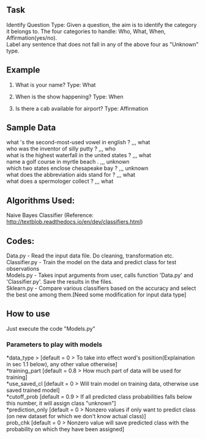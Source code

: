 
## Task 
Identify Question Type: Given a question, the aim is to identify the category it belongs to. The four categories to handle: Who, What, When, Affirmation(yes/no). <br />
Label any sentence that does not fall in any of the above four as "Unknown" type.

## Example
1. What is your name? Type: What

2. When is the show happening? Type: When

3. Is there a cab available for airport? Type: Affirmation

## Sample Data
what 's the second-most-used vowel in english ? ,,, what <br />
who was the inventor of silly putty ? ,,, who <br />
what is the highest waterfall in the united states ? ,,, what <br />
name a golf course in myrtle beach . ,,, unknown <br />
which two states enclose chesapeake bay ? ,,, unknown <br />
what does the abbreviation aids stand for ? ,,, what <br />
what does a spermologer collect ? ,,, what <br />

## Algorithms Used:
Naive Bayes Classifier (Reference: http://textblob.readthedocs.io/en/dev/classifiers.html)

## Codes:
Data.py - Read the input data file. Do cleaning, transformation etc. <br />
Classifier.py - Train the model on the data and predict class for test observations <br />
Models.py - Takes input arguments from user, calls function 'Data.py' and 'Classifier.py'. Save the results in the files. <br />
Sklearn.py - Compare various classifiers based on the accuracy and select the best one among them.[Need some modification for input data type] <br />

## How to use
Just execute the code "Models.py" <br />

### Parameters to play with models
*data_type      > [default = 0 > To take into effect word's position(Explaination in sec 1.1 below), any other value otherwise] <br />
*training_part   [default = 0.8 > How much part of data will be used for training] <br />
*use_saved_cl    [default = 0 	> Will train model on training data, otherwise use saved trained model] <br />
*cutoff_prob     [default = 0.9 > If all predicted class probabilities falls below this number, it will assign class "unknown"] <br />
*prediction_only [default = 0 > Nonzero values if only want to predict class (on new dataset for which we don't know actual class)] <br />
prob_chk        [default = 0 > Nonzero value will save predicted class with the probability on which they have been assigned] <br />

